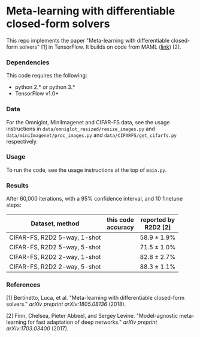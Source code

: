# Meta-learning with differentiable closed-form solvers

This repo implements the paper "Meta-learning with differentiable closed-form solvers" [1] in TensorFlow. It builds on code from MAML ([link](https://github.com/cbfinn/maml)) [2].

### Dependencies
This code requires the following:
* python 2.\* or python 3.\*
* TensorFlow v1.0+

### Data
For the Omniglot, MiniImagenet and CIFAR-FS data, see the usage instructions in `data/omniglot_resized/resize_images.py` and `data/miniImagenet/proc_images.py` and `data/CIFARFS/get_cifarfs.py` respectively.

### Usage
To run the code, see the usage instructions at the top of `main.py`.

### Results

After 60,000 iterations, with a 95% confidence interval, and 10 finetune steps:

| Dataset, method | this code<br />accuracy | reported by<br /> R2D2 [2] |
| ------------- | :---------------------: | :-----------: |
| CIFAR-FS, R2D2 5-way, 1-shot |             | 58.9 ± 1.9% |
| CIFAR-FS, R2D2 5-way, 5-shot |             | 71.5 ± 1.0% |
| CIFAR-FS, R2D2 2-way, 1-shot |             | 82.8 ± 2.7% |
| CIFAR-FS, R2D2 2-way, 5-shot |             | 88.3 ± 1.1% |

### References

[1] Bertinetto, Luca, et al. "Meta-learning with differentiable closed-form solvers." *arXiv preprint arXiv:1805.08136* (2018).

[2] Finn, Chelsea, Pieter Abbeel, and Sergey Levine. "Model-agnostic meta-learning for fast adaptation of deep networks." *arXiv preprint arXiv:1703.03400* (2017).
